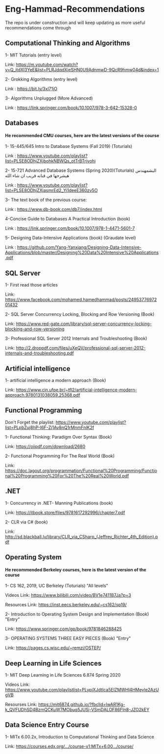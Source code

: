 # Eng-Hammad-Recommendations
The repo is under construction and will keep updating as more useful recommendations come through
## Computational Thinking and Algorithms

1- MIT Tutorials (entry level)

Link: https://m.youtube.com/watch?v=Q_itdXI3YeE&list=PLRJdqdXieSHN0U9AdnmwD-9QcR9hmw04d&index=1

2- Grokking Algorithms (entry level)

Link : https://bit.ly/3xl71jO

3- Algorithms Unplugged (More Advanced)

Link : https://link.springer.com/book/10.1007/978-3-642-15328-0

## Databases

#### He recommended CMU courses, here are the latest versions of the course 
1- 15-445/645 Intro to Database Systems  (Fall 2019) (Toturials) 

Link : https://www.youtube.com/playlist?list=PLSE8ODhjZXjbohkNBWQs_otTrBTrjyohi 

2- 15-721 Advanced Database Systems (Spring 2020)(Toturials) 
البشمهندس هيشرحها في قناته قريب ان شاء الله 

Link : https://www.youtube.com/playlist?list=PLSE8ODhjZXjasmrEd2_Yi1deeE360zv5O

3- The text book of the previous course:

Link : https://www.db-book.com/db7/index.html


4-Concise Guide to Databases A Practical Introduction (book)

Link : https://link.springer.com/book/10.1007/978-1-4471-5601-7

5- Designing Data-Intensive Applications (book) (Graudate level)

Link : https://github.com/Yang-Yanxiang/Designing-Data-Intensive-Applications/blob/master/Designing%20Data%20Intensive%20Applications.pdf

## SQL Server

1- First read those articles 

Link: https://www.facebook.com/mohamed.hamedhammad/posts/2495377697201432

2- SQL Server Concurrency Locking, Blocking and Row Versioning  (Book)

Link: https://www.red-gate.com/library/sql-server-concurrency-locking-blocking-and-row-versioning

3- Professional SQL Server 2012 Internals and Troubleshooting (Book)

Link: http://2.droppdf.com/files/uXeQV/professional-sql-server-2012-internals-and-troubleshooting.pdf



## Artificial intelligence

1- artificial intelligence a modern approach  (Book)

Link: https://www.cin.ufpe.br/~tfl2/artificial-intelligence-modern-approach.9780131038059.25368.pdf

## Functional Programming
Don't Forget the playlist:
https://www.youtube.com/playlist?list=PLpbZuj8hP-I6F-Zj1Ay8nQ1rMnmFnlK2f

1- Functional Thinking: Paradigm Over Syntax (Book)

Link: https://oiipdf.com/download/2680

2- Functional Programming For The Real World (Book)

Link: https://doc.lagout.org/programmation/Functional%20Programming/Functional%20Programming%20For%20The%20Real%20World.pdf

## .NET 

1- Concurrency in .NET- Manning Publications (book)

Link: https://itbook.store/files/9781617292996/chapter7.pdf

2- CLR via C#  (book)

Link: http://sd.blackball.lv/library/CLR_via_CSharp_(Jeffrey_Richter_4th_Edition).pdf

## Operating System
#### He recommended Berkeley courses, here is the latest version of the course 
1-  CS 162, 2019, UC Berkeley (Toturials) "All levels"

Videos Link: https://www.bilibili.com/video/BV1e7411B7Ja?p=3

Resources Link: https://inst.eecs.berkeley.edu/~cs162/sp19/

2- Introduction to Operating System Design and Implementation (Book) "Entry"

Link: https://www.springer.com/gp/book/9781846288425 

3- OPERATING SYSTEMS THREE EASY PIECES (Book) "Entry"

Link: https://pages.cs.wisc.edu/~remzi/OSTEP/

##  Deep Learning in Life Sciences 

1- MIT Deep Learning in Life Sciences 6.874 Spring 2020

Videos Link: https://www.youtube.com/playlistlist=PLypiXJdtIca5ElZMWHl4HMeyle2AzUgVB

Resourses Link:
https://mit6874.github.io/?fbclid=IwAR1Kg-k_QVFUDhSD4BzmQCKuW7MObuq5JUSj-VSmDALOF86FIn8-JZO2kEY


## Data Science Entry Course 

1- MITx 6.00.2x, Introduction to Computational Thinking and Data Science

Link: https://courses.edx.org/.../course-v1:MITx+6.00.../course/




